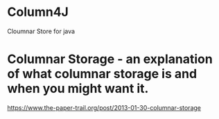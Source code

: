 # Column4J
  Cloumnar Store for java
  
# Columnar Storage - an explanation of what columnar storage is and when you might want it.

  https://www.the-paper-trail.org/post/2013-01-30-columnar-storage
